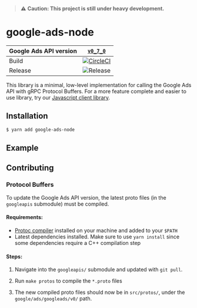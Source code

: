 > ⚠️ **Caution: This project is still under heavy development.**

# google-ads-node

| Google Ads API version 	| [`v0_7_0`](https://developers.google.com/google-ads/api/docs/release-notes#070_2019-01-30) |
|-|:-:|
| Build | [![CircleCI](https://circleci.com/gh/opteo/google-ads-nodes.svg?style=shield)](https://circleci.com/gh/opteo/google-ads-node) |
| Release | ![Release](https://img.shields.io/github/release/opteo/google-ads-node.svg) |



This library is a minimal, low-level implementation for calling the Google Ads API with gRPC Protocol Buffers. For a more feature complete and easier to use library, try our [Javascript client library](https://github.com/opteo/google-ads-api).

## Installation
```bash
$ yarn add google-ads-node
```

## Example

## Contributing

### Protocol Buffers
To update the Google Ads API version, the latest proto files (in the `googleapis` submodule) must be compiled.

#### Requirements:
  - [Protoc compiler](https://github.com/protocolbuffers/protobuf) installed on your machine and added to your `$PATH`
  - Latest dependencies installed. Make sure to use `yarn install` since some dependencies require a C++ compilation step
  
#### Steps:
  
1. Navigate into the `googleapis/` submodule and updated with `git pull`.

2. Run `make protos` to compile the `*.proto` files

3. The new compiled proto files should now be in `src/protos/`, under the `google/ads/googleads/v0/` path.
